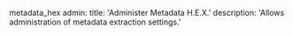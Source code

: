 metadata_hex admin:
  title: 'Administer Metadata H.E.X.'
  description: 'Allows administration of metadata extraction settings.'
